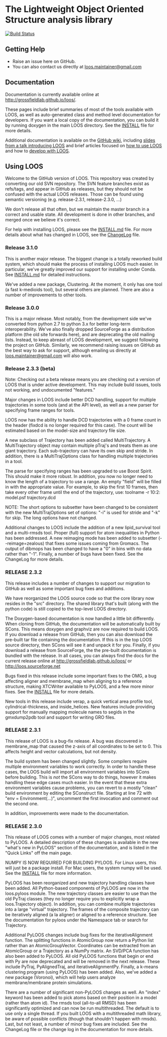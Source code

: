 # The Lightweight Object Oriented Structure analysis library

[![Build Status](https://travis-ci.org/GrossfieldLab/loos.svg?branch=master)](https://travis-ci.org/GrossfieldLab/loos)

## Getting Help
* Raise an issue here on GitHub.
* You can also contact us directly at loos.maintainer@gmail.com

## Documentation


Documentation is currently available online at
http://grossfieldlab.github.io/loos/.

These pages include brief summaries of most of the tools available with LOOS, as
well as auto-generated class and method level documentation for developers. If
you want a local copy of the documentation, you can build it by running doxygen
in the main LOOS directory.  See the [INSTALL](INSTALL.md) file for more
details.

Additional documentation is available on the [GitHub wiki](https://github.com/GrossfieldLab/loos/wiki), including [slides from a talk introducing LOOS](http://membrane.urmc.rochester.edu/sites/default/files/loos.pdf) and brief articles focused on [how to use LOOS](https://github.com/GrossfieldLab/loos/wiki/Tutorials-for-Users) and how to [develop with LOOS](https://github.com/GrossfieldLab/loos/wiki/Tutorials-for-Developers).



## Using LOOS

Welcome to the GitHub version of LOOS.  This repository was
created by converting our old SVN repository.  The SVN feature
branches exist as refs/tags, and appear in GitHub as releases,
but they should not be confused with the actual LOOS releases.  Those
can be found using semantic versioning (e.g. release-2.3.1,
release-2.3.0, ...)

We don't release all that often, but we maintain the master branch in a correct
and usable state.  All development is done in other branches, and merged once we
believe it's correct.


For help with installing LOOS, please see the [INSTALL.md](INSTALL.md) file.  For
more details about what has changed in LOOS, see the [ChangeLog](ChangeLog) file.

### Release 3.1.0

This is another major release. The biggest change is a totally reworked build
system, which should make the process of installing LOOS much easier.  In
particular, we've greatly improved our support for installing under Conda.  See
[INSTALL.md](INSTALL.md) for detailed instructions.

We've added a new package, Clustering. At the moment, it only has one tool (a fast k-medioids tool), but several others are planned.  There are also a number of improvements to other tools.

### Release 3.0.0

This is a major release.  Most notably, from the development side we've converted from python 2.7 to python 3.x for better long-term interoperability. We've also finally dropped SourceForge as a distribution platform (the old site forwards here), and are deprecating the old mailing lists.  Instead, to keep abreast of LOOS development, we suggest following the project on GitHub.  Similarly, we recommend raising issues on GitHub as the best way to ask for support, although emailing us directly at loos.maintainer@gmail.com will also work.


### Release 2.3.3 (beta)

Note: Checking out a beta release means you are checking out a version
of LOOS that is under active development.  This may include build issues,
tools not working, and undocumented "features."

Major changes in LOOS include better DCD handling, support for multiple
trajectories in some tools (and at the API level), as well as a new parser
for specifying frame ranges for tools.

LOOS now has the ability to handle DCD trajectories with
a 0 frame count in the header (fixdcd is no longer required for this
case).  The count will be estimated based on the model-size and trajectory
file size.

A new subclass of Trajectory has been added called MultiTrajectory.  A
MultiTrajectory object may contain multiple pTraj's and treats them as
one giant trajectory.  Each sub-trajectory can have its own skip and stride.
In addition, there is a MultiTrajOptions class for handling multiple
trajectories in a tool.

The parse for specifying ranges has been upgraded to use Boost Spirit.  This
should make it more robust.  In addition, you now no longer need to know
the length of a trajectory to use a range.  An empty "field" will be
filled in with the appropriate value.  For example, to skip the first 10 frames,
then take every other frame until the end of the trajectory, use:
     toolname -r 10:2: model.psf trajectory.dcd

NOTE: The short options to subsetter have been changed to be consistent with the
new MultiTrajOptions set of options: "-i" is used for stride and "-k" for skip.
The long options have not changed.

Additional changes to LOOS include the addition of a new
lipid_survival tool and a multi-rmsds tool.  Proper (full) support for
atom inequalities in Python has been addressed.  A new reimaging mode
has been added to subsetter (--reimage=zealous) that fixes some
issues coming from Gromacs.  The output of dibmops has been changed to
have a "0" in bins with no data rather than "-1".  Finally, a number of
bugs have been fixed.  See the ChangeLog for more details.


### RELEASE 2.3.2

This release includes a number of changes to support our migration to
GitHub as well as some important bug fixes and additions.

We have reorganized the LOOS source code so that the core library now
resides in the "src" directory.  The shared library that's built (along
with the python code) is still copied to the top-level LOOS directory.

The Doxygen-based documentation is now handled a little bit differently.
When cloning from GitHub, the documentation will be automatically built
by SCons.  This means doxygen and graphviz are now required to build LOOS.
If you download a release from GitHub, then you can also download the pre-built
tar file containing the documentation.  If this is in the top LOOS
source directory, then SCons will see it and unpack it for you.  Finally,
if you download a release from SourceForge, the the pre-built documentation
is bundled with the release.  In all cases, you can always find the docs
for the current release online at http://grossfieldlab.github.io/loos/
or http://loos.sourceforge.net

Bugs fixed in this release include some important fixes to the OMG,
a bug affecting aligner and membrane_map when aligning to a reference
structure, making XTCWriter available to PyLOOS, and a few more minor
fixes.  See the [INSTALL](INSTALL.md) file for more details.

New tools in this release include verap, a quick vertical area profile
tool, cylindrical-thickness, and inside_helices.  New features include
providing support for manually mapping molecule names to segids in the
gmxdump2pdb tool and support for writing GRO files.


### RELEASE 2.3.1

This release of LOOS is a bug-fix release.  A bug was discovered in
membrane_map that caused the z-axis of all coordinates to be set to
0.  This affects height and vector calculations, but not density.

The build system has been changed slightly.  Some compilers require
multiple environment variables to work correctly.  In order to handle
these cases, the LOOS build will import all environment variables into
SCons before building.  This is *not* the SCons way to do things,
however it makes handling these edge cases much easier.  In the event
that these extra environment variables cause problems, you can revert
to a mostly "clean" build environment by editing the SConstruct file.
Starting at line 72 with "env = Environment(...)", uncomment the first
invocation and comment out the second one.

In addition, improvements were made to the documentation.




### RELEASE 2.3.0

This release of LOOS comes with a number of major changes, most
related to PyLOOS.  A detailed description of these changes is
available in the new "what's new in PyLOOS" section of the
documentation, and is listed in the "Quick Links" off the main page.

NUMPY IS NOW REQUIRED FOR BUILDING PYLOOS.  For Linux users, this will
just be a package install.  For Mac users, the system numpy will be
used.  See the [INSTALL](INSTALL.md) file for more information.

PyLOOS has been reorganized and new trajectory handling classes have
been added.  All Python-based components of PyLOOS are now in the
loos.pyloos module.  The new trajectory classes are easier to use than
the old PyTraj classes (they no longer require you to explicitly wrap
a loos.Trajectory object).  In addition, you can combine multiple
trajectories into a large "virtual" trajectory.  The frames of the
composite trajectory can be iteratively aligned (a la aligner) or
aligned to a reference structure.  See the documentation for pyloos
under the Namespace tab or search for Trajectory.

Additional PyLOOS changes include bug fixes for the iterativeAlignment
function.  The splitting functions in AtomicGroup now return a Python
list rather than an AtomicGroupVector.  Coordinates can be extracted
from an AtomicGroup or a Trajectory as a NumPy matrix.  An SVD/PCA
function has also been added to PyLOOS.  All old PyLOOS functions that
begin or end with Py are now deprecated and will be removed in the
next release.  These include PyTraj, PyAlignedTraj, and
iterativeAlignmentPy.  Finally, a k-means clustering program (using
PyLOOS) has been added.  Also, we've added a new package (Voronoi), which
will help users analyze membrane/membrane protein simulations.

There are a number of significant non-PyLOOS changes as well.  An
"index" keyword has been added to pick atoms based on their position
in a model (rather than atom id).  The rmsds tool (all-to-all RMSD)
has been significantly optimized and can now be run multithreaded.
The default is to use only a single thread.  If you built LOOS with a
multithreaded math library, be aware of possible conflicts (though
that shouldn't happen with rmsds).  Last, but not least, a number of
minor bug fixes are included.  See the ChangeLog file or the change
log in the documentation for more details.
